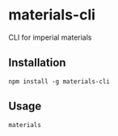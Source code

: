 # materials-cli

CLI for imperial materials

## Installation

`npm install -g materials-cli`

## Usage

`materials`

